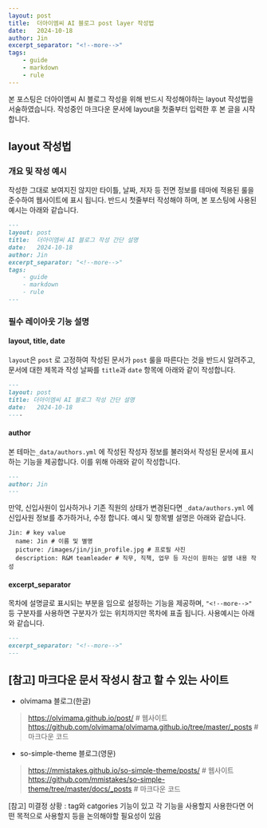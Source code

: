 ```yaml
---
layout: post
title:  더아이엠씨 AI 블로그 post layer 작성법
date:   2024-10-18
author: Jin
excerpt_separator: "<!--more-->"
tags:
    - guide
    - markdown
    - rule
---
```


본 포스팅은 더아이엠씨 AI 블로그 작성을 위해 반드시 작성해야하는 layout 작성법을 서술하였습니다. 작성중인 마크다운 문서에 layout을 첫줄부터 입력한 후 본 글을 시작합니다.
<!--more-->

## layout 작성법
### 개요 및 작성 예시
작성한 그대로 보여지진 않지만 타이틀, 날짜, 저자 등 전면 정보를 테마에 적용된 룰을 준수하여 웹사이트에 표시 됩니다. 반드시 첫줄부터 작성해야 하며, 본 포스팅에 사용된 예시는 아래와 같습니다.

```md
---
layout: post
title:  더아이엠씨 AI 블로그 작성 간단 설명
date:   2024-10-18
author: Jin
excerpt_separator: "<!--more-->"
tags:
    - guide
    - markdown
    - rule
---
```

### 필수 레이아웃 기능 설명
#### layout, title, date
`layout`은 `post` 로 고정하여 작성된 문서가 `post` 룰을 따른다는 것을 반드시 알려주고, 문서에 대한 제목과 작성 날짜를 `title`과 `date` 항목에 아래와 같이 작성합니다. 

```md
---
layout: post
title: 더아이엠씨 AI 블로그 작성 간단 설명
date:   2024-10-18
----
```

#### author
본 테마는`_data/authors.yml` 에 작성된 작성자 정보를 불러와서 작성된 문서에 표시하는 기능을 제공합니다. 이를 위해 아래와 같이 작성합니다.

```md
---
author: Jin
---
```

만약, 신입사원이 입사하거나 기존 직원의 상태가 변경된다면 `_data/authors.yml` 에 신입사원 정보를 추가하거나, 수정 합니다. 예시 및 항목별 설명은 아래와 같습니다.
```
Jin: # key value
  name: Jin # 이름 및 별명
  picture: /images/jin/jin_profile.jpg # 프로필 사진
  description: R&M teamleader # 직무, 직책, 업무 등 자신이 원하는 설명 내용 작성
```

#### excerpt_separator
목차에 설명글로 표시되는 부분을 임으로 설정하는 기능을 제공하며, `"<!--more-->"` 등 구분자를 사용하면 구분자가 있는 위치까지만 목차에 표출 됩니다. 사용예시는 아래와 같습니다.

```md
---
excerpt_separator: "<!--more-->"
---
```

## [참고] 마크다운 문서 작성시 참고 할 수 있는 사이트

- olvimama 블로그(한글)

>  https://olvimama.github.io/post/ # 웹사이트
>  https://github.com/olvimama/olvimama.github.io/tree/master/_posts # 마크다운 코드

- so-simple-theme 블로그(영문)
> https://mmistakes.github.io/so-simple-theme/posts/ # 웹사이트
> https://github.com/mmistakes/so-simple-theme/tree/master/docs/_posts # 마크다운 코드

[참고] 미결정 상황 : tag와 catgories 기능이 있고 각 기능을 사용할지 사용한다면 어떤 목적으로 사용할지 등을 논의해야할 필요성이 있음
